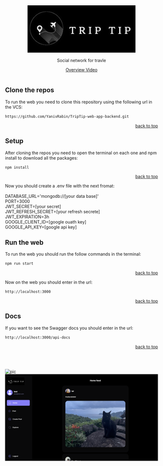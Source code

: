 <a name="readme-top"></a>

<div align="center">
  <img src="public/assets/images/logo.jpg" alt="logo" />
  <p align="center">Social network for travle</p>
  <a href="https://www.canva.com/design/DAF_fSTJNeY/o09m47NuVXMu0VyJdNaTVA/view?utm_content=DAF_fSTJNeY&utm_campaign=designshare&utm_medium=link&utm_source=editor">Overview Video</a>
</div>
<br/>

## Clone the repos
To run the web you need to clone this repository using the following url in the VCS:

   ```sh
   https://github.com/YanivRabin/TripTip-web-app-backend.git
   ```
<p align="right"><a href="#readme-top">back to top</a></p>


## Setup
After cloning the repos you need to open the terminal on each one and npm install to download all the packages:

   ```sh
   npm install
   ```
<p align="right"><a href="#readme-top">back to top</a></p>

Now you should create a .env file with the next fromat:
<br /><br />
DATABASE_URL='mongodb://[your data base]'<br />
PORT=3000<br />
JWT_SECRET=[your secret]<br />
JWT_REFRESH_SECRET=[your refresh secrete]<br />
JWT_EXPIRATION=3h<br />
GOOGLE_CLIENT_ID=[google ouath key]<br />
GOOGLE_API_KEY=[google api key]<br />

## Run the web

To run the web you should run the follow commands in the terminal:
   ```sh
   npm run start
   ```
<p align="right"><a href="#readme-top">back to top</a></p>


Now on the web you should enter in the url:
```sh
http://localhost:3000
   ```
<p align="right"><a href="#readme-top">back to top</a></p>

## Docs
If you want to see the Swagger docs you should enter in the url:
```sh
http://localhost:3000/api-docs
   ```
<p align="right"><a href="#readme-top">back to top</a></p>


<br/>
<br/>
<br/>

<img src="public/assets/images/login.png" alt="pic" />
<img src="public/assets/images/feed.png">